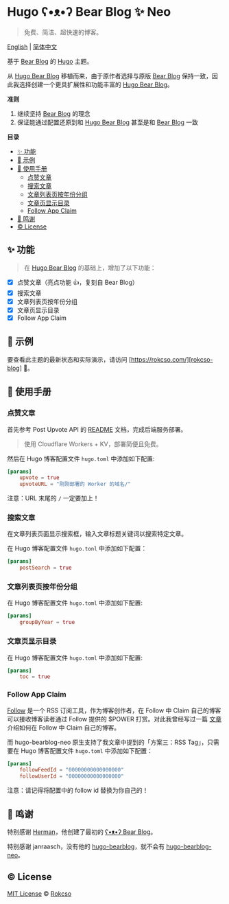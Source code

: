 # Hugo ʕ•ᴥ•ʔ Bear Blog ✨ Neo

> 免费、简洁、超快速的博客。

[English](../README.md) | [简体中文](./README_zh.md)

基于 [Bear Blog](https://bearblog.dev/) 的 [Hugo](https://gohugo.io/) 主题。

从 [Hugo Bear Blog][hugo-bearblog] 移植而来，由于原作者选择与原版 [Bear Blog](https://bearblog.dev) 保持一致，因此我选择创建一个更具扩展性和功能丰富的 [Hugo Bear Blog][hugo-bearblog]。

**准则**

1. 继续坚持 [Bear Blog](https://bearblog.dev) 的理念
2. 保证能通过配置还原到和 [Hugo Bear Blog][hugo-bearblog] 甚至是和 [Bear Blog](https://bearblog.dev) 一致

**目录**

- [✨ 功能](#-功能)
- [🐻 示例](#-示例)
- [📑 使用手册](#-使用手册)
    - [点赞文章](#点赞文章)
    - [搜索文章](#搜索文章)
    - [文章列表页按年份分组](#文章列表页按年份分组)
    - [文章页显示目录](#文章页显示目录)
    - [Follow App Claim](#follow-app-claim)
- [🎁 鸣谢](#-鸣谢)
- [©️ License](#️-license)

## ✨ 功能

> 在 [Hugo Bear Blog][hugo-bearblog] 的基础上，增加了以下功能：

- [x] 点赞文章（亮点功能 👍，复刻自 Bear Blog）
- [x] 搜索文章
- [x] 文章列表页按年份分组
- [x] 文章页显示目录
- [x] Follow App Claim

## 🐻 示例

要查看此主题的最新状态和实际演示，请访问 [https://rokcso.com/][rokcso-blog] 🎯。

## 📑 使用手册

### 点赞文章

首先参考 Post Upvote API 的 [README](https://github.com/rokcso/post-upvote-api) 文档，完成后端服务部署。

> 使用 Cloudflare Workers + KV，部署简便且免费。

然后在 Hugo 博客配置文件 `hugo.toml` 中添加如下配置:

```toml
[params]
    upvote = true
    upvoteURL = "刚刚部署的 Worker 的域名/" 
```

注意：URL 末尾的 `/` 一定要加上！

### 搜索文章

在文章列表页面显示搜索框，输入文章标题关键词以搜索特定文章。

在 Hugo 博客配置文件 `hugo.tonl` 中添加如下配置：

```toml
[params]
    postSearch = true
```

### 文章列表页按年份分组

在 Hugo 博客配置文件 `hugo.toml` 中添加如下配置:

```toml
[params]
    groupByYear = true
```

### 文章页显示目录

在 Hugo 博客配置文件 `hugo.toml` 中添加如下配置:

```toml
[params]
    toc = true
```

### Follow App Claim

[Follow](https://follow.is/) 是一个 RSS 订阅工具，作为博客创作者，在 Follow 中 Claim 自己的博客可以接收博客读者通过 Follow 提供的 $POWER 打赏。对此我曾经写过一篇 [文章](https://rokcso.com/p/follow-claim-feed/) 介绍如何在 Follow 中 Claim 自己的博客。

而 hugo-bearblog-neo 原生支持了我文章中提到的「方案三：RSS Tag」，只需要在 Hugo 博客配置文件 `hugo.toml` 中添加如下配置：

```toml
[params]
    followFeedId = "00000000000000000"
    followUserId = "00000000000000000"
```

注意：请记得将配置中的 follow id 替换为你自己的！

## 🎁 鸣谢

特别感谢 [Herman](https://herman.bearblog.dev)，他创建了最初的 [ʕ•ᴥ•ʔ Bear Blog](https://bearblog.dev/)。

特别感谢 janraasch，没有他的 [hugo-bearblog][hugo-bearblog]，就不会有 [hugo-bearblog-neo][hugo-bearblog-neo]。

## ©️ License

[MIT License](http://en.wikipedia.org/wiki/MIT_License) © [Rokcso][rokcso-blog]

[hugo-bearblog]: https://github.com/janraasch/hugo-bearblog
[hugo-bearblog-neo]: https://github.com/rokcso/hugo-bearblog-neo
[rokcso-blog]: https://rokcso.com/